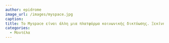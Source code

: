 ```yaml
---
author: epidrome
image_url: /images/myspace.jpg
caption: 
title: To Myspace είναι άλλη μια πλατφόρμα κοινωνικής δικτύωσης. Ξεκίνησε να αναπτύσεται την ίδια εποχή με το Facebook αλλά δέν είχε την ίδια τύχη. Εστίαζε πιο πολύ γύρω απο τη μουσική. Υπάρχει μέχρι τώρα αλλα πολύ διαφορετική.
categories:
  - Μοντέλα
---
```

